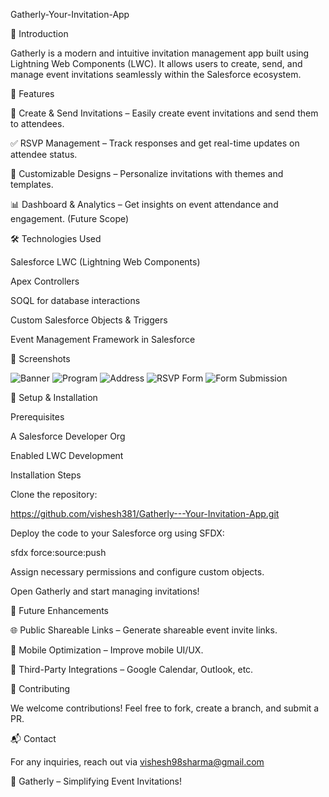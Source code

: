 Gatherly-Your-Invitation-App

🚀 Introduction

Gatherly is a modern and intuitive invitation management app built using Lightning Web Components (LWC). It allows users to create, send, and manage event invitations seamlessly within the Salesforce ecosystem.

🎯 Features

📩 Create & Send Invitations – Easily create event invitations and send them to attendees.

✅ RSVP Management – Track responses and get real-time updates on attendee status.

🎨 Customizable Designs – Personalize invitations with themes and templates.

📊 Dashboard & Analytics – Get insights on event attendance and engagement. (Future Scope)

🛠️ Technologies Used

Salesforce LWC (Lightning Web Components)

Apex Controllers

SOQL for database interactions

Custom Salesforce Objects & Triggers

Event Management Framework in Salesforce

📸 Screenshots

![Banner](https://github.com/user-attachments/assets/3f38a8ca-905e-4bf6-bcfb-fcf7f980859a)
![Program](https://github.com/user-attachments/assets/4a7ce1e9-faab-4def-9f0f-1ee2f2f725cc)
![Address](https://github.com/user-attachments/assets/ca92fcee-e42d-4053-814d-a7ef77a8e99d)
![RSVP Form](https://github.com/user-attachments/assets/d63395a3-34ae-4556-b54d-e18b1121f1b6)
![Form Submission](https://github.com/user-attachments/assets/66c282ee-d6ed-4ad2-bb23-9ee7fab622f9)



📌 Setup & Installation

Prerequisites

A Salesforce Developer Org

Enabled LWC Development

Installation Steps

Clone the repository:

https://github.com/vishesh381/Gatherly---Your-Invitation-App.git

Deploy the code to your Salesforce org using SFDX:

sfdx force:source:push

Assign necessary permissions and configure custom objects.

Open Gatherly and start managing invitations!

🚀 Future Enhancements

🌐 Public Shareable Links – Generate shareable event invite links.

📲 Mobile Optimization – Improve mobile UI/UX.

🔗 Third-Party Integrations – Google Calendar, Outlook, etc.

🤝 Contributing

We welcome contributions! Feel free to fork, create a branch, and submit a PR.

📬 Contact

For any inquiries, reach out via vishesh98sharma@gmail.com

🎉 Gatherly – Simplifying Event Invitations!

